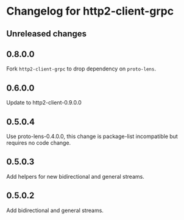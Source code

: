 # Changelog for http2-client-grpc

## Unreleased changes

## 0.8.0.0

Fork `http2-client-grpc` to drop dependency on `proto-lens`.

## 0.6.0.0

Update to http2-client-0.9.0.0

## 0.5.0.4

Use proto-lens-0.4.0.0, this change is package-list incompatible but requires no code change.

## 0.5.0.3

Add helpers for new bidirectional and general streams.

## 0.5.0.2

Add bidirectional and general streams.
